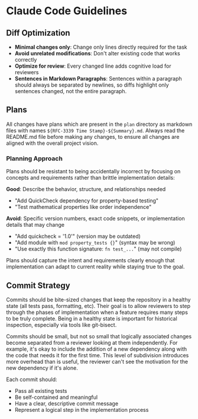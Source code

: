# Claude Code Guidelines

## Diff Optimization
- **Minimal changes only**: Change only lines directly required for the task
- **Avoid unrelated modifications**: Don't alter existing code that works correctly
- **Optimize for review**: Every changed line adds cognitive load for reviewers
- **Sentences in Markdown Paragraphs**: Sentences within a paragraph should always be separated by newlines, so diffs highlight only sentences changed, not the entire paragraph.

## Plans

All changes have plans which are present in the `plan` directory as markdown files with names `${RFC-3339 Time Stamp}-${Summary}.md`.
Always read the README.md file before making any changes, to ensure all changes are aligned with the overall project vision.

### Planning Approach

Plans should be resistant to being accidentally incorrect by focusing on concepts and requirements rather than brittle implementation details:

**Good**: Describe the behavior, structure, and relationships needed
- "Add QuickCheck dependency for property-based testing"
- "Test mathematical properties like order independence"

**Avoid**: Specific version numbers, exact code snippets, or implementation details that may change
- "Add quickcheck = '1.0'" (version may be outdated)
- "Add module with `mod property_tests {}`" (syntax may be wrong)
- "Use exactly this function signature: `fn test_...`" (may not compile)

Plans should capture the intent and requirements clearly enough that implementation can adapt to current reality while staying true to the goal.

## Commit Strategy

Commits should be bite-sized changes that keep the repository in a healthy state (all tests pass, formatting, etc).
Their goal is to allow reviewers to step through the phases of implementation when a feature requires many steps to be truly complete.
Being in a healthy state is important for historical inspection, especially via tools like git-bisect.

Commits should be small, but not so small that logically associated changes become separated from a reviewer looking at them independently.
For example, it's okay to include the addition of a new dependency along with the code that needs it for the first time.
This level of subdivision introduces more overhead than is useful, the reviewer can't see the motivation for the new dependency if it's alone.

Each commit should:
- Pass all existing tests
- Be self-contained and meaningful
- Have a clear, descriptive commit message
- Represent a logical step in the implementation process
